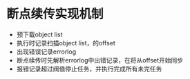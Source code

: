 # 断点续传实现机制

* 预下载object list
* 执行时记录扫描object list，的offset
* 出现错误记录errorlog
* 断点续传时先解析errorlog中出错记录，在将从offset开始同步
* 报错记录超过阀值停止任务，并执行完成所有未完任务